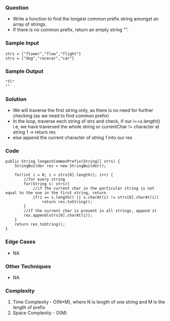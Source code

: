 ### Question
- Write a function to find the longest common prefix string amongst an array of strings. 
- If there is no common prefix, return an empty string "".

### Sample Input
    strs = ["flower","flow","flight"]
    strs = ["dog","racecar","car"]

### Sample Output
    "fl"
    ""

### Solution
- We will traverse the first string only, as there is no need for further checking (as we need to find common prefix)
- In the loop, traverse each string of strs and check, if our i==s.length() i.e, we have traversed the whole string or currentChar != character at string 1 -> return res
- else append the current character of string 1 into our res

### Code
    public String longestCommonPrefix(String[] strs) {
        StringBuilder res = new StringBuilder();
        
        for(int i = 0; i < strs[0].length(); i++) {
            //for every string
            for(String s: strs){
                //if the current char in the particular string is not equal to the one in the first string, return
                if(i == s.length() || s.charAt(i) != strs[0].charAt(i))
                    return res.toString();
            }
            //if the current char is present in all strings, append it
            res.append(strs[0].charAt(i));
        }
        return res.toString();
    }

### Edge Cases
- NA

### Other Techniques
- NA

### Complexity
1. Time Complexity - O(N*M), where N is length of one string and M is the length of prefix
2. Space Complexity - O(M)